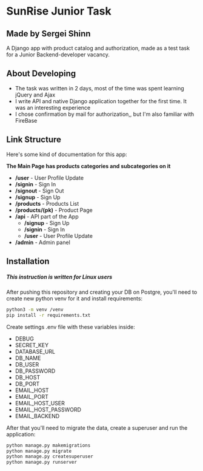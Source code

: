 # SunRise Junior Task
## Made by Sergei Shinn

A Django app with product catalog and authorization, made as a test task for a Junior Backend-developer vacancy.


## About Developing

- The task was written in 2 days, most of the time was spent learning jQuery and Ajax
- I write API and native Django application together for the first time. It was an interesting experience
- I chose confirmation by mail for authorization,, but I'm also familiar with FireBase


## Link Structure

Here's some kind of documentation for this app:  
  
**The Main Page has products categories and subcategories on it**

- **/user** - User Profile Update
- **/signin** - Sign In
- **/signout** - Sign Out
- **/signup** - Sign Up
- **/products** - Products List
- **/products/(pk)** - Product Page
- **/api** - API part of the App
    - **/signup** - Sign Up
    - **/signin** - Sign In
    - **/user** - User Profile Update
- **/admin** - Admin panel


## Installation
##### *This instruction is written for Linux users*
After pushing this repository and creating your DB on Postgre, you'll need to create new python venv for it and install requirements:

```sh
python3 -m venv /venv
pip install -r requirements.txt
```
Create settings .env file with these variables inside:
- DEBUG
- SECRET_KEY
- DATABASE_URL
- DB_NAME
- DB_USER
- DB_PASSWORD
- DB_HOST
- DB_PORT
- EMAIL_HOST
- EMAIL_PORT
- EMAIL_HOST_USER
- EMAIL_HOST_PASSWORD
- EMAIL_BACKEND


After that you'll need to migrate the data, create a superuser and run the application:

```sh
python manage.py makemigrations
python manage.py migrate
python manage.py createsuperuser
python manage.py runserver
```

